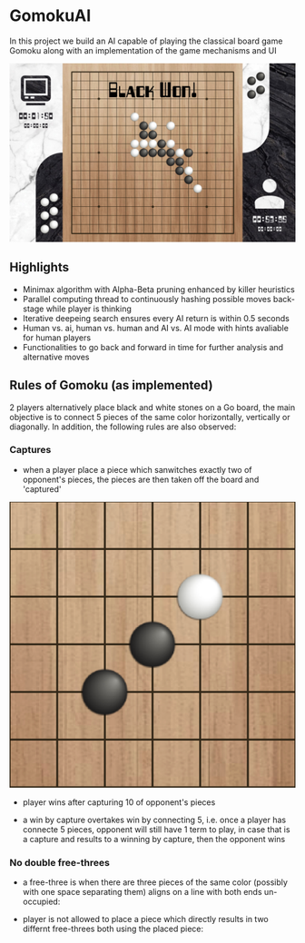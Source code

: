 # GomokuAI
In this project we build an AI capable of playing the classical board game Gomoku along with an implementation of the game mechanisms and UI

![alt_text](images/cover.png)

## Highlights

- Minimax algorithm with Alpha-Beta pruning enhanced by killer heuristics
- Parallel computing thread to continuously hashing possible moves back-stage while player is thinking
- Iterative deepeing search ensures every AI return is within 0.5 seconds
- Human vs. ai, human vs. human and AI vs. AI mode with hints avaliable for human players
- Functionalities to go back and forward in time for further analysis and alternative moves

## Rules of Gomoku (as implemented)

2 players alternatively place black and white stones on a Go board, the main objective is to connect 5 pieces of the same color horizontally, vertically or diagonally. In addition, the following rules are also observed:

### Captures

- when a player place a piece which sanwitches exactly two of opponent's pieces, the pieces are then taken off the board and 'captured'

![alt_text](images/CapSetup.png)

- player wins after capturing 10 of opponent's pieces

- a win by capture overtakes win by connecting 5, i.e. once a player has connecte 5 pieces, opponent will still have 1 term to play, in case that is a capture and results to a winning by capture, then the opponent wins

### No double free-threes

- a free-three is when there are three pieces of the same color (possibly with one space separating them) aligns on a line with both ends un-occupied:

- player is not allowed to place a piece which directly results in two differnt free-threes both using the placed piece:
